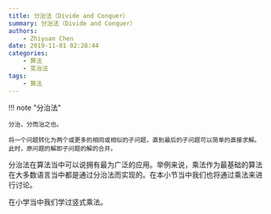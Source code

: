 ```yaml
---
title: 分治法（Divide and Conquer）
summary: 分治法（Divide and Conquer）
authors:
    - Zhiyuan Chen
date: 2019-11-01 02:28:44
categories:
    - 算法
    - 变治法
tags:
    - 算法
---
```


!!! note "分治法"

    分治，分而治之也。
    
    将一个问题转化为两个或更多的相同或相似的子问题，直到最后的子问题可以简单的直接求解。此时，原问题的解即子问题的解的合并。

分治法在算法当中可以说拥有最为广泛的应用。举例来说，乘法作为最基础的算法在大多数语言当中都是通过分治法而实现的。在本小节当中我们也将通过乘法来进行讨论。

在小学当中我们学过竖式乘法。
